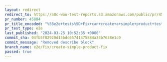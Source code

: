 ```yaml
---
layout: redirect
redirect_to: https://a8c-woo-test-reports.s3.amazonaws.com/public/pr/45884/e2e/index.html
pr_number: 45884
pr_title_encoded: "%5Be2e+tests%5D+Fix+can+create+a+simple+product+tests"
pr_test_type: e2e
last_published: "2024-03-25 10:52:35 +0000"
commit_sha: 04fb5f02920d15bdc65741475884a33b7638e1c0
commit_message: "Removed describe block"
branch_name: e2e/fix/create-simple-product-fix
passed: true
---
```

